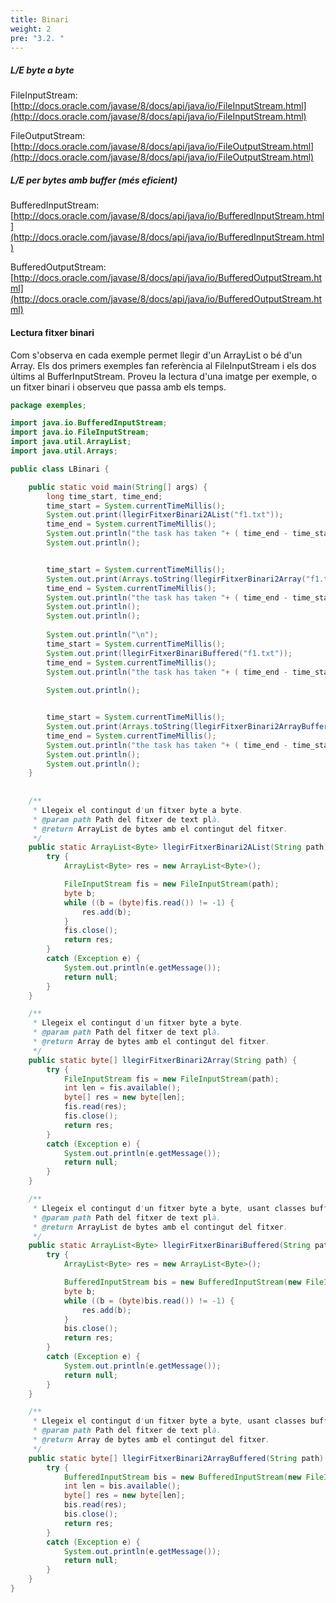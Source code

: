 ```yaml
---
title: Binari
weight: 2
pre: "3.2. "
---
```



##### L/E byte a byte

FileInputStream: [http://docs.oracle.com/javase/8/docs/api/java/io/FileInputStream.html](http://docs.oracle.com/javase/8/docs/api/java/io/FileInputStream.html)

FileOutputStream: [http://docs.oracle.com/javase/8/docs/api/java/io/FileOutputStream.html](http://docs.oracle.com/javase/8/docs/api/java/io/FileOutputStream.html)


#####    L/E per bytes amb buffer (més eficient)

BufferedInputStream: [http://docs.oracle.com/javase/8/docs/api/java/io/BufferedInputStream.html](http://docs.oracle.com/javase/8/docs/api/java/io/BufferedInputStream.html)

BufferedOutputStream: [http://docs.oracle.com/javase/8/docs/api/java/io/BufferedOutputStream.html](http://docs.oracle.com/javase/8/docs/api/java/io/BufferedOutputStream.html)


#### Lectura fitxer binari

Com s'observa en cada exemple permet llegir d'un ArrayList o bé d'un Array. Els dos primers exemples fan referència al FileInputStream i els dos últims al BufferInputStream. Proveu la lectura d'una imatge per exemple, o un fitxer binari i observeu que passa amb els temps.

``` java
package exemples;

import java.io.BufferedInputStream;
import java.io.FileInputStream;
import java.util.ArrayList;
import java.util.Arrays;

public class LBinari {

	public static void main(String[] args) {
		long time_start, time_end;
		time_start = System.currentTimeMillis();
		System.out.print(llegirFitxerBinari2AList("f1.txt"));
		time_end = System.currentTimeMillis();
		System.out.println("the task has taken "+ ( time_end - time_start ) +" milliseconds");
		System.out.println();


		time_start = System.currentTimeMillis();
		System.out.print(Arrays.toString(llegirFitxerBinari2Array("f1.txt")));
		time_end = System.currentTimeMillis();
		System.out.println("the task has taken "+ ( time_end - time_start ) +" milliseconds");
		System.out.println();
		System.out.println();
		
		System.out.println("\n");
		time_start = System.currentTimeMillis();
		System.out.print(llegirFitxerBinariBuffered("f1.txt"));
		time_end = System.currentTimeMillis();
		System.out.println("the task has taken "+ ( time_end - time_start ) +" milliseconds");
		
		System.out.println();


		time_start = System.currentTimeMillis();
		System.out.print(Arrays.toString(llegirFitxerBinari2ArrayBuffered("f1.txt")));
		time_end = System.currentTimeMillis();
		System.out.println("the task has taken "+ ( time_end - time_start ) +" milliseconds");
		System.out.println();
		System.out.println();
	}
	
	
	/**
	 * Llegeix el contingut d'un fitxer byte a byte.
	 * @param path Path del fitxer de text plà.
	 * @return ArrayList de bytes amb el contingut del fitxer.
	 */
	public static ArrayList<Byte> llegirFitxerBinari2AList(String path) {
		try {
			ArrayList<Byte> res = new ArrayList<Byte>();

			FileInputStream fis = new FileInputStream(path);
			byte b;
			while ((b = (byte)fis.read()) != -1) {
				res.add(b);
			}
			fis.close();
			return res;
		}
		catch (Exception e) {
			System.out.println(e.getMessage());
			return null;
		}
	}

	/**
	 * Llegeix el contingut d'un fitxer byte a byte.
	 * @param path Path del fitxer de text plà.
	 * @return Array de bytes amb el contingut del fitxer.
	 */
	public static byte[] llegirFitxerBinari2Array(String path) {
		try {
			FileInputStream fis = new FileInputStream(path);
			int len = fis.available();
			byte[] res = new byte[len];
			fis.read(res);
			fis.close();
			return res;
		}
		catch (Exception e) {
			System.out.println(e.getMessage());
			return null;
		}
	}

	/**
	 * Llegeix el contingut d'un fitxer byte a byte, usant classes buffered.
	 * @param path Path del fitxer de text plà.
	 * @return ArrayList de bytes amb el contingut del fitxer.
	 */
	public static ArrayList<Byte> llegirFitxerBinariBuffered(String path) {
		try {
			ArrayList<Byte> res = new ArrayList<Byte>();

			BufferedInputStream bis = new BufferedInputStream(new FileInputStream(path));
			byte b;
			while ((b = (byte)bis.read()) != -1) {
				res.add(b);
			}
			bis.close();
			return res;
		}
		catch (Exception e) {
			System.out.println(e.getMessage());
			return null;
		}
	}

	/**
	 * Llegeix el contingut d'un fitxer byte a byte, usant classes buffered.
	 * @param path Path del fitxer de text plà.
	 * @return Array de bytes amb el contingut del fitxer.
	 */
	public static byte[] llegirFitxerBinari2ArrayBuffered(String path) {
		try {
			BufferedInputStream bis = new BufferedInputStream(new FileInputStream(path));
			int len = bis.available();
			byte[] res = new byte[len];
			bis.read(res);
			bis.close();
			return res;
		}
		catch (Exception e) {
			System.out.println(e.getMessage());
			return null;
		}
	}
}
```
